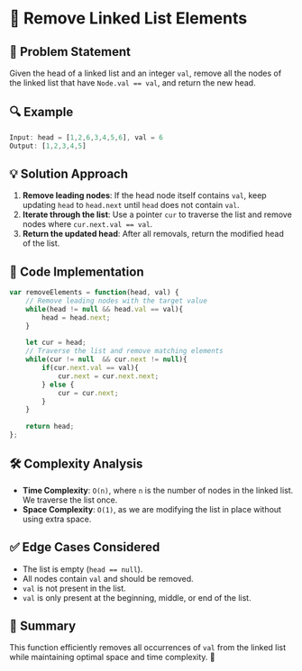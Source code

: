 # 📝 Remove Linked List Elements

## 🚀 Problem Statement

Given the head of a linked list and an integer `val`, remove all the nodes of the linked list that have `Node.val == val`, and return the new head.

## 🔍 Example

```javascript
Input: head = [1,2,6,3,4,5,6], val = 6
Output: [1,2,3,4,5]
```

## 💡 Solution Approach

1. **Remove leading nodes**: If the head node itself contains `val`, keep updating `head` to `head.next` until `head` does not contain `val`.
2. **Iterate through the list**: Use a pointer `cur` to traverse the list and remove nodes where `cur.next.val == val`.
3. **Return the updated head**: After all removals, return the modified head of the list.

## 📝 Code Implementation

```javascript
var removeElements = function(head, val) {
    // Remove leading nodes with the target value
    while(head != null && head.val == val){
        head = head.next;
    }
    
    let cur = head;
    // Traverse the list and remove matching elements
    while(cur != null  && cur.next != null){
        if(cur.next.val == val){
            cur.next = cur.next.next;
        } else {
            cur = cur.next;
        }
    }
    
    return head;
};
```

## 🛠 Complexity Analysis

- **Time Complexity**: `O(n)`, where `n` is the number of nodes in the linked list. We traverse the list once.
- **Space Complexity**: `O(1)`, as we are modifying the list in place without using extra space.

## ✅ Edge Cases Considered

- The list is empty (`head == null`).
- All nodes contain `val` and should be removed.
- `val` is not present in the list.
- `val` is only present at the beginning, middle, or end of the list.

## 🎯 Summary

This function efficiently removes all occurrences of `val` from the linked list while maintaining optimal space and time complexity. 🚀

